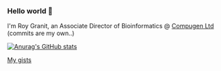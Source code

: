 ### Hello world 👋

I'm Roy Granit, an Associate Director of Bioinformatics @ [Compugen Ltd](https://cgen.com) (commits are my own..)

[![Anurag's GitHub stats](https://github-readme-stats.vercel.app/api?username=rgranit)](https://github.com/anuraghazra/github-readme-stats)


<!--
**rgranit/rgranit** is a ✨ _special_ ✨ repository because its `README.md` (this file) appears on your GitHub profile.

Here are some ideas to get you started:

- 🔭 I’m currently working on ...
- 🌱 I’m currently learning ...
- 👯 I’m looking to collaborate on ...
- 🤔 I’m looking for help with ...
- 💬 Ask me about ...
- 📫 How to reach me: ...
- 😄 Pronouns: ...
- ⚡ Fun fact: ...
-->

[My gists](https://gist.github.com/rgranit)
